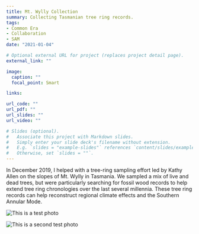 ```yaml
---
title: Mt. Wylly Collection
summary: Collecting Tasmanian tree ring records.
tags:
- Common Era
- Collaboration
- SAM
date: "2021-01-04"

# Optional external URL for project (replaces project detail page).
external_link: ""

image:
  caption: ""
  focal_point: Smart

links:

url_code: ""
url_pdf: ""
url_slides: ""
url_video: ""

# Slides (optional).
#   Associate this project with Markdown slides.
#   Simply enter your slide deck's filename without extension.
#   E.g. `slides = "example-slides"` references `content/slides/example-slides.md`.
#   Otherwise, set `slides = ""`.
---
```


In December 2019, I helped with a tree-ring sampling effort led by Kathy Allen on the slopes of Mt. Wylly in Tasmania. We sampled a mix of live and dead trees, but were particularly searching for fossil wood records to help extend tree ring chronologies over the last several millennia. These tree ring records can help reconstruct regional climate effects and the Southern Annular Mode.

![This is a test photo](uploads/photos/DSCN7423.jpg "This is alt text")

![This is a second test photo](uploads/photos/IMG_2634.jpg "More text")
